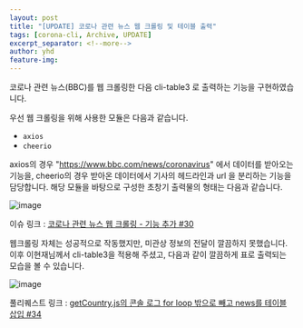 ```yaml
---
layout: post
title: "[UPDATE] 코로나 관련 뉴스 웹 크롤링 및 테이블 출력"
tags: [corona-cli, Archive, UPDATE]
excerpt_separator: <!--more-->
author: yhd
feature-img: 
---
```


코로나 관련 뉴스(BBC)를 웹 크롤링한 다음 cli-table3 로 출력하는 기능을 구현하였습니다.

<!--more-->

우선 웹 크롤링을 위해 사용한 모듈은 다음과 같습니다.

- `axios`
- `cheerio`

axios의 경우 "https://www.bbc.com/news/coronavirus" 에서 데이터를 받아오는 기능을,
cheerio의 경우 받아온 데이터에서 기사의 헤드라인과 url 을 분리하는 기능을 담당합니다.
해당 모듈을 바탕으로 구성한 초창기 출력물의 형태는 다음과 같습니다.


![image](https://user-images.githubusercontent.com/37038105/100541316-7ed7a400-3286-11eb-8901-62f1271b6353.png)

이슈 링크 : [코로나 관련 뉴스 웹 크롤링 - 기능 추가 #30](https://github.com/20-2-SKKU-OSS/2020-2-OSS-2/issues/30)


웹크롤링 자체는 성공적으로 작동했지만, 미관상 정보의 전달이 깔끔하지 못했습니다.
이후 이현재님께서 cli-table3을 적용해 주셨고, 다음과 같이 깔끔하게 표로 출력되는 모습을 볼 수 있습니다.

![image](https://user-images.githubusercontent.com/37038105/100690788-a59ef300-33ca-11eb-9243-f36a8c0de8ce.png)

풀리퀘스트 링크 : [getCountry.js의 콘솔 로그 for loop 밖으로 빼고 news를 테이블 삽입 #34](https://github.com/20-2-SKKU-OSS/2020-2-OSS-2/pull/34)
